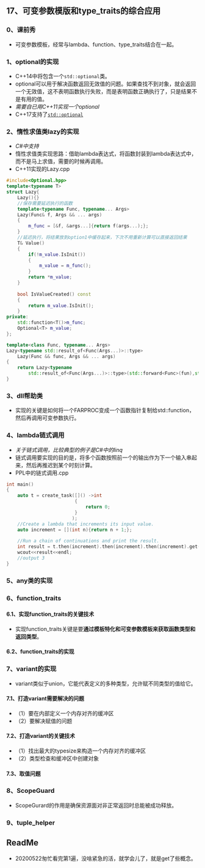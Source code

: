 ## 17、可变参数模版和type_traits的综合应用

### 0、课前秀

+ 可变参数模板，经常与lambda、function、type_traits结合在一起。

### 1、optional的实现

+ C++14中将包含一个`std::optional`类。
+ optional可以用于解决函数返回无效值的问题。如果查找不到对象，就会返回一个无效值，这不表明函数执行失败，而是表明函数正确执行了，只是结果不是有用的值。
+ *需要自已用C++11实现一个optional*
+ C++17支持了[`std::optional`]( https://zh.cppreference.com/w/cpp/utility/optional )

### 2、惰性求值类lazy的实现

+ *C#中支持*
+ 惰性求值类实现思路：借助lambda表达式，将函数封装到lambda表达式中，而不是马上求值，需要的时候再调用。
+ C++11实现的Lazy.cpp

```cpp
#include<Optional.hpp>
template<typename T>
struct Lazy{
    Lazy(){}
    //保存需要延迟执行的函数
    template<typename Func, typename... Args>
    Lazy(Func& f, Args && ... args)
    {
    	m_func = [&f, &args...]{return f(args...);};
    }
    //延迟执行，将结果放到option1中缓存起来，下次不用重新计算可以直接返回结果
    T& Value()
    {
        if(!m_value.IsInit())
        {
            m_value = m_func();
        }
        return *m_value;
    }
    
    bool IsValueCreated() const
    {
        return m_value.IsInit();
    }
private:
    std::function<T()>m_func;
    Optional<T> m_value;
};

template<class Func, typename... Args>
Lazy<typename std::result_of<Func(Args...)>::type>
    Lazy(Func && func, Args && ... args)
{
    return Lazy<typename
        std::result_of<Func(Args...)>::type>(std::forward<Func>(fun),std::forward<Args>(args)...);
}
```



### 3、dll帮助类

+ 实现的关键是如何将一个FARPROC变成一个函数指针复制给std::function，然后再调用可变参数执行。

### 4、lambda链式调用

+ *关于链式调用，比较典型的例子是C#中的linq*
+ 链式调用要实现的目的是，将多个函数按照前一个的输出作为下一个输入串起来，然后再推迟到某个时刻计算。
+ PPL中的链式调用.cpp

```cpp
int main()
{
    auto t = create_task([]() ->int
                         {
                             return 0;
                         }
                        );
    //Create a lambda that increments its input value.
    auto increment = [](int n){return n + 1;};
    
    //Run a chain of continuations and print the result.
    int result = t.then(increment).then(increment).then(increment).get();
    wcout<<result<<endl;
    //output 3
}
```

### 5、any类的实现

### 6、function_traits

#### 6.1、实现function_traits的关键技术

+ 实现function_traits关键是要**通过模板特化和可变参数模板来获取函数类型和返回类型**。

#### 6.2、function_traits的实现

### 7、variant的实现

+ variant类似于union，它能代表定义的多种类型，允许赋不同类型的值给它。

#### 7.1、打造variant需要解决的问题

+ （1）要在内部定义一个内存对齐的缓冲区
+ （2）要解决赋值的问题

#### 7.2、打造variant的关键技术

+ （1）找出最大的typesize来构造一个内存对齐的缓冲区
+ （2）类型检查和缓冲区中创建对象

#### 7.3、取值问题

### 8、ScopeGuard

+ ScopeGurard的作用是确保资源面对非正常返回时总能被成功释放。

### 9、tuple_helper

## ReadMe

+ 20200522匆忙看完第1遍，没啥紧急的活，就学会儿了，就是get了些概念。
